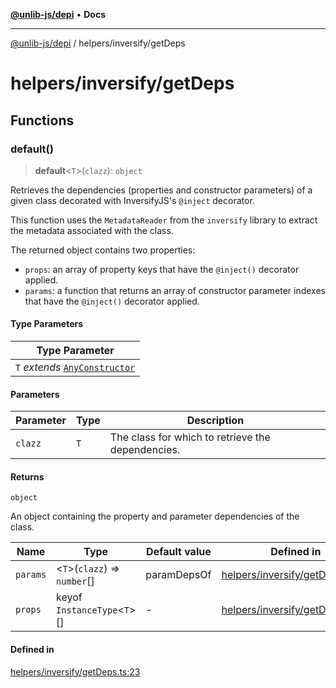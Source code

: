 [**@unlib-js/depi**](../../README.md) • **Docs**

***

[@unlib-js/depi](../../README.md) / helpers/inversify/getDeps

# helpers/inversify/getDeps

## Functions

### default()

> **default**\<`T`\>(`clazz`): `object`

Retrieves the dependencies (properties and constructor parameters) of a
given class decorated with InversifyJS's `@inject` decorator.

This function uses the `MetadataReader` from the `inversify` library to
extract the metadata associated with the class.

The returned object contains two properties:
- `props`: an array of property keys that have the `@inject()` decorator
  applied.
- `params`: a function that returns an array of constructor parameter
  indexes that have the `@inject()` decorator applied.

#### Type Parameters

| Type Parameter |
| ------ |
| `T` *extends* [`AnyConstructor`](../../index.md#anyconstructor) |

#### Parameters

| Parameter | Type | Description |
| ------ | ------ | ------ |
| `clazz` | `T` | The class for which to retrieve the dependencies. |

#### Returns

`object`

An object containing the property and parameter dependencies of
the class.

| Name | Type | Default value | Defined in |
| ------ | ------ | ------ | ------ |
| `params` | \<`T`\>(`clazz`) => `number`[] | paramDepsOf | [helpers/inversify/getDeps.ts:32](https://github.com/unlib-js/depi/blob/main/src/helpers/inversify/getDeps.ts#L32) |
| `props` | keyof `InstanceType`\<`T`\>[] | - | [helpers/inversify/getDeps.ts:31](https://github.com/unlib-js/depi/blob/main/src/helpers/inversify/getDeps.ts#L31) |

#### Defined in

[helpers/inversify/getDeps.ts:23](https://github.com/unlib-js/depi/blob/main/src/helpers/inversify/getDeps.ts#L23)
